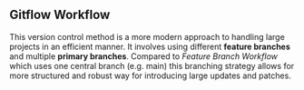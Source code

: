 ## Gitflow Workflow

This version control method is a more modern approach to handling large projects in an efficient manner. It involves using different **feature branches** and multiple **primary branches**. Compared to *Feature Branch Workflow* which uses one central branch (e.g. main) this branching strategy allows for more structured and robust way for introducing large updates and patches.  


